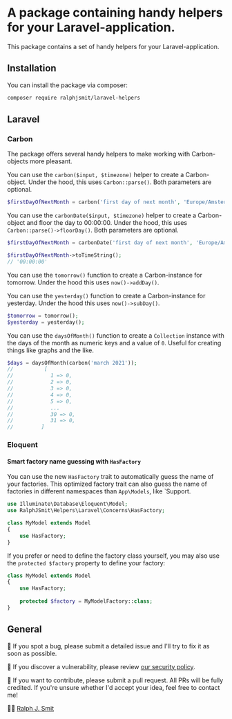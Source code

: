 # A package containing handy helpers for your Laravel-application.

This package contains a set of handy helpers for your Laravel-application.

## Installation

You can install the package via composer:

```bash
composer require ralphjsmit/laravel-helpers
```

## Laravel

### Carbon

The package offers several handy helpers to make working with Carbon-objects more pleasant.

You can use the `carbon($input, $timezone)` helper to create a Carbon-object. Under the hood, this uses `Carbon::parse()`. Both parameters are optional.

```php
$firstDayOfNextMonth = carbon('first day of next month', 'Europe/Amsterdam');
```

You can use the `carbonDate($input, $timezone)` helper to create a Carbon-object and floor the day to 00:00:00. Under the hood, this uses `Carbon::parse()->floorDay()`. Both parameters are optional.

```php
$firstDayOfNextMonth = carbonDate('first day of next month', 'Europe/Amsterdam');

$firstDayOfNextMonth->toTimeString();
// '00:00:00'
```

You can use the `tomorrow()` function to create a Carbon-instance for tomorrow. Under the hood this uses `now()->addDay()`.

You can use the `yesterday()` function to create a Carbon-instance for yesterday. Under the hood this uses `now()->subDay()`.

```php
$tomorrow = tomorrow();
$yesterday = yesterday();
```

You can use the `daysOfMonth()` function to create a `Collection` instance with the days of the month as numeric keys and a value of `0`. Useful for creating things like graphs and the like.

```php
$days = daysOfMonth(carbon('march 2021'));
//          [
//            1 => 0,
//            2 => 0,
//            3 => 0,
//            4 => 0,
//            5 => 0,
//            ...
//            30 => 0,
//            31 => 0,
//         ]
```

### Eloquent

#### Smart factory name guessing with `HasFactory`

You can use the new `HasFactory` trait to automatically guess the name of your factories. This optimized factory trait can also guess the name of factories in different namespaces than `App\Models`, like `Support\.

```php
use Illuminate\Database\Eloquent\Model;
use RalphJSmit\Helpers\Laravel\Concerns\HasFactory;

class MyModel extends Model 
{
    use HasFactory;
}
```

If you prefer or need to define the factory class yourself, you may also use the `protected $factory` property to define your factory:

```php
class MyModel extends Model 
{
    use HasFactory;
    
    protected $factory = MyModelFactory::class;
}
```

## General

🐞 If you spot a bug, please submit a detailed issue and I'll try to fix it as soon as possible.

🔐 If you discover a vulnerability, please review [our security policy](../../security/policy).

🙌 If you want to contribute, please submit a pull request. All PRs will be fully credited. If you're unsure whether I'd accept your idea, feel free to contact me!

🙋‍♂️ [Ralph J. Smit](https://ralphjsmit.com)
